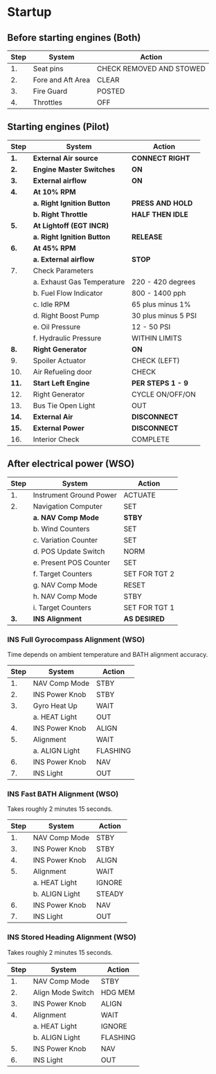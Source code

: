 # Startup

## Before starting engines (Both)

| Step | System            | Action                   |
| ---- | ----------------- | ------------------------ |
| 1.   | Seat pins         | CHECK REMOVED AND STOWED |
| 2.   | Fore and Aft Area | CLEAR                    |
| 3.   | Fire Guard        | POSTED                   |
| 4.   | Throttles         | OFF                      |

## Starting engines (Pilot)

| Step    | System                       | Action              |
|---------|------------------------------| ------------------- |
| **1.**  | **External Air source**      | **CONNECT RIGHT**   |
| **2.**  | **Engine Master Switches**   | **ON**              |
| **3.**  | **External airflow**         | **ON**              |
| **4.**  | **At 10% RPM**               |                     |
|         | **a. Right Ignition Button** | **PRESS AND HOLD**  |
|         | **b. Right Throttle**        | **HALF THEN IDLE**  |
| **5.**  | **At Lightoff (EGT INCR)**   |                     |
|         | **a. Right Ignition Button** | **RELEASE**         |
| **6.**  | **At 45% RPM**               |                     |
|         | **a. External airflow**      | **STOP**            |
| 7.      | Check Parameters             |                     |
|         | a. Exhaust Gas Temperature   | 220 - 420 degrees   |
|         | b. Fuel Flow Indicator       | 800 - 1400 pph      |
|         | c. Idle RPM                  | 65 plus minus 1%    |
|         | d. Right Boost Pump          | 30 plus minus 5 PSI |
|         | e. Oil Pressure              | 12 - 50 PSI         |
|         | f. Hydraulic Pressure        | WITHIN LIMITS       |
| **8.**  | **Right Generator**          | **ON**              |
| 9.      | Spoiler Actuator             | CHECK (LEFT)        |
| 10.     | Air Refueling door           | CHECK               |
| **11.** | **Start Left Engine**        | **PER STEPS 1 - 9** |
| 12.     | Right Generator              | CYCLE ON/OFF/ON     |
| 13.     | Bus Tie Open Light           | OUT                 |
| **14.** | **External Air**             | **DISCONNECT**      |
| **15.** | **External Power**           | **DISCONNECT**      |
| 16.     | Interior Check               | COMPLETE            |

## After electrical power (WSO)

| Step   | System                  | Action         |
| ------ | ----------------------- | -------------- |
| 1.     | Instrument Ground Power | ACTUATE        |
| 2.     | Navigation Computer     | SET            |
|        | **a. NAV Comp Mode**    | **STBY**       |
|        | b. Wind Counters        | SET            |
|        | c. Variation Counter    | SET            |
|        | d. POS Update Switch    | NORM           |
|        | e. Present POS Counter  | SET            |
|        | f. Target Counters      | SET FOR TGT 2  |
|        | g. NAV Comp Mode        | RESET          |
|        | h. NAV Comp Mode        | STBY           |
|        | i. Target Counters      | SET FOR TGT 1  |
| **3.** | **INS Alignment**       | **AS DESIRED** |

### INS Full Gyrocompass Alignment (WSO)

Time depends on ambient temperature and BATH alignment accuracy.

| Step | System         | Action   |
| ---- | -------------- | -------- |
| 1.   | NAV Comp Mode  | STBY     |
| 2.   | INS Power Knob | STBY     |
| 3.   | Gyro Heat Up   | WAIT     |
|      | a. HEAT Light  | OUT      |
| 4.   | INS Power Knob | ALIGN    |
| 5.   | Alignment      | WAIT     |
|      | a. ALIGN Light | FLASHING |
| 6.   | INS Power Knob | NAV      |
| 7.   | INS Light      | OUT      |

### INS Fast BATH Alignment (WSO)

Takes roughly 2 minutes 15 seconds.

| Step | System         | Action |
| ---- | -------------- | ------ |
| 1.   | NAV Comp Mode  | STBY   |
| 3.   | INS Power Knob | STBY   |
| 4.   | INS Power Knob | ALIGN  |
| 5.   | Alignment      | WAIT   |
|      | a. HEAT Light  | IGNORE |
|      | b. ALIGN Light | STEADY |
| 6.   | INS Power Knob | NAV    |
| 7.   | INS Light      | OUT    |

### INS Stored Heading Alignment (WSO)

Takes roughly 2 minutes 15 seconds.

| Step | System            | Action  |
| ---- | ----------------- | ------- |
| 1.   | NAV Comp Mode     | STBY    |
| 2.   | Align Mode Switch | HDG MEM |
| 3.   | INS Power Knob    | ALIGN   |
| 4.   | Alignment         | WAIT    |
|      | a. HEAT Light     | IGNORE  |
|      | b. ALIGN Light    | FLASHING|
| 5.   | INS Power Knob    | NAV     |
| 6.   | INS Light         | OUT     |
